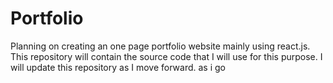 # Portfolio
Planning on creating an one page portfolio website mainly using react.js. This repository will contain the source code that I will use for this purpose. I will update this repository as I move forward. as i go
